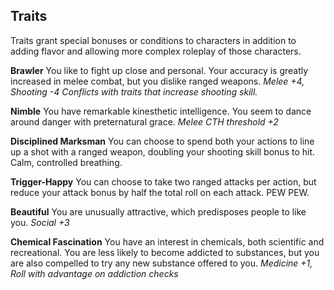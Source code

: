 Traits
---
Traits grant special bonuses or conditions to characters in addition to adding flavor and allowing more complex roleplay of those characters.

**Brawler**
You like to fight up close and personal. Your accuracy is greatly increased in melee combat, but you dislike ranged weapons.
*Melee +4, Shooting -4
Conflicts with traits that increase shooting skill.*

**Nimble**
You have remarkable kinesthetic intelligence. You seem to dance around danger with preternatural grace.
*Melee CTH threshold +2*

**Disciplined Marksman**
You can choose to spend both your actions to line up a shot with a ranged weapon, doubling your shooting skill bonus to hit. Calm, controlled breathing.

**Trigger-Happy**
You can choose to take two ranged attacks per action, but reduce your attack bonus by half the total roll on each attack. PEW PEW.

**Beautiful**
You are unusually attractive, which predisposes people to like you.
*Social +3*

**Chemical Fascination**
You have an interest in chemicals, both scientific and recreational. You are less likely to become addicted to substances, but you are also compelled to try any new substance offered to you.
*Medicine +1, Roll with advantage on addiction checks*